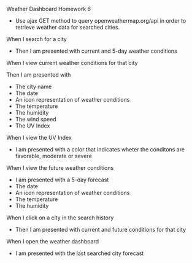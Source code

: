 Weather Dashboard Homework 6

- Use ajax GET method to query openweathermap.org/api in order to retrieve weather data for searched cities.

When I search for a city

- Then I am presented with current and 5-day weather conditions

When I view current weather conditions for that city

Then I am presented with 
- The city name
- The date
- An icon representation of weather conditions
- The temperature 
- The humidity
- The wind speed
- The UV Index

When I view the UV Index
- I am presented with a color that indicates wheter the conditons are favorable, moderate or severe

When I view the future weather conditions
- I am presented with a 5-day forecast
- The date
- An icon representation of weather conditions
- The temperature
- The humidity

When I click on a city in the search history
- Then I am presented with current and future conditions for that city

When I open the weather dashboard
- I am presented with the last searched city forecast